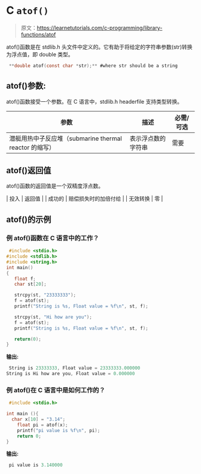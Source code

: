 # C `atof()`

> 原文：<https://learnetutorials.com/c-programming/library-functions/atof>

atof()函数是在 stdlib.h 头文件中定义的。它有助于将给定的字符串参数(str)转换为浮点值，即 double 类型。

```c
 **double atof(const char *str);** #where str should be a string 

```

## atof()参数:

atof()函数接受一个参数。在 C 语言中，stdlib.h headerfile 支持类型转换。

| 参数 | 描述 | 必需/可选 |
| --- | --- | --- |
| 潜艇用热中子反应堆（submarine thermal reactor 的缩写） | 表示浮点数的字符串 | 需要 |

## atof()返回值

atof()函数的返回值是一个双精度浮点数。

| 投入 | 返回值 |
| 成功的 | 赔偿损失时的加倍付给 |
| 无效转换 | 零 |

## atof()的示例

### 例 atof()函数在 C 语言中的工作？

```c
 #include <stdio.h>
#include <stdlib.h>
#include <string.h>
int main()
{
   float f;
   char st[20];

   strcpy(st, "23333333");
   f = atof(st);
   printf("String is %s, Float value = %f\n", st, f);

   strcpy(st, "Hi how are you");
   f = atof(st);
   printf("String is %s, Float value = %f\n", st, f);

   return(0);
} 

```

**输出:**

```c
 String is 23333333, Float value = 23333333.000000
String is Hi how are you, Float value = 0.000000 
```

### 例 atof()在 C 语言中是如何工作的？

```c
 #include <stdio.h>

int main (){
  char x[10] = "3.14";
    float pi = atof(x);
    printf("pi value is %f\n", pi);
    return 0;
} 

```

**输出:**

```c
 pi value is 3.140000 
```